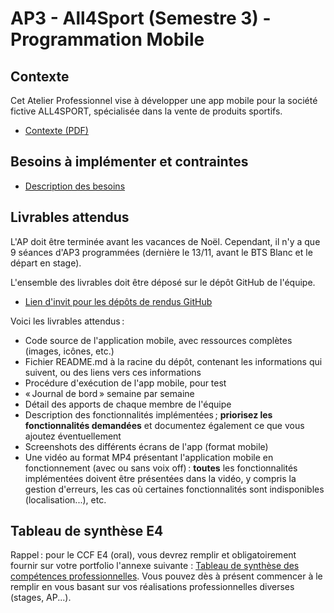 # AP3 - All4Sport (Semestre 3) - Programmation Mobile

## Contexte

Cet Atelier Professionnel vise à développer une app mobile pour la société fictive ALL4SPORT, spécialisée dans la vente de produits sportifs.

- [Contexte (PDF)](a4s_contexte.pdf)

## Besoins à implémenter et contraintes

- [Description des besoins](ap3_a4s_mobile_besoins.md)

## Livrables attendus

L'AP doit être terminée avant les vacances de Noël. Cependant, il n'y a que 9 séances d'AP3 programmées (dernière le 13/11, avant le BTS Blanc et le départ en stage).

L'ensemble des livrables doit être déposé sur le dépôt GitHub de l'équipe.

- [Lien d'invit pour les dépôts de rendus GitHub](https://classroom.github.com/a/kfQuFJGI)

Voici les livrables attendus :

- Code source de l'application mobile, avec ressources complètes (images, icônes, etc.)
- Fichier README.md à la racine du dépôt, contenant les informations qui suivent, ou des liens vers ces informations
- Procédure d'exécution de l'app mobile, pour test
- « Journal de bord » semaine par semaine
- Détail des apports de chaque membre de l'équipe
- Description des fonctionnalités implémentées ; **priorisez les fonctionnalités demandées** et documentez également ce que vous ajoutez éventuellement
- Screenshots des différents écrans de l'app (format mobile)
- Une vidéo au format MP4 présentant l'application mobile en fonctionnement (avec ou sans voix off) : **toutes** les fonctionnalités implémentées doivent être présentées dans la vidéo, y compris la gestion d'erreurs, les cas où certaines fonctionnalités sont indisponibles (localisation...), etc.

## Tableau de synthèse E4

Rappel : pour le CCF E4 (oral), vous devrez remplir et obligatoirement fournir sur votre portfolio l'annexe suivante : [Tableau de synthèse des compétences professionnelles](tableau_de_synthese.xlsx). Vous pouvez dès à présent commencer à le remplir en vous basant sur vos réalisations professionnelles diverses (stages, AP...).
